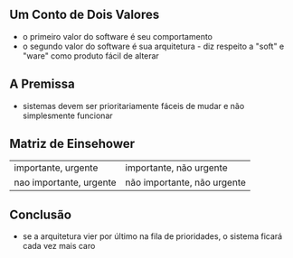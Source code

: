 ## Um Conto de Dois Valores
 - o primeiro valor do software é seu comportamento
 - o segundo valor do software é sua arquitetura - diz respeito a "soft" e "ware" como produto fácil de alterar

## A Premissa
 - sistemas devem ser prioritariamente fáceis de mudar e não simplesmente funcionar

## Matriz de Einsehower
|||
|-------------------------|-----------------------------|
| importante, urgente     | importante, não urgente     |
| nao importante, urgente | não importante, não urgente |

## Conclusão
 - se a arquitetura vier por último na fila de prioridades, o sistema ficará cada vez mais caro

